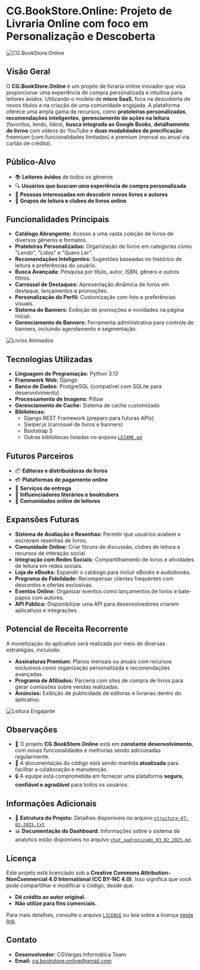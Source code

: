 # CG.BookStore.Online: Projeto de Livraria Online com foco em Personalização e Descoberta

![CG.BookStore.Online](https://media.giphy.com/media/l3q2K5jinAlChoCLS/giphy.gif)

## Visão Geral

O **CG.BookStore.Online** é um projeto de livraria online inovador que visa proporcionar uma experiência de compra personalizada e intuitiva para leitores ávidos. Utilizando o modelo de **micro SaaS**, foca na descoberta de novos títulos e na criação de uma comunidade engajada. A plataforma oferece uma ampla gama de recursos, como **prateleiras personalizadas**, **recomendações inteligentes**, **gerenciamento de ações na leitura** (favoritos, lendo, lidos), **busca integrada ao Google Books**, **detalhamento de livros** com vídeos do YouTube e **duas modalidades de precificação**: freemium (com funcionalidades limitadas) e premium (mensal ou anual via cartão de crédito).

## Público-Alvo

- 📚 **Leitores ávidos** de todos os gêneros
- 🔍 **Usuários que buscam uma experiência de compra personalizada**
- 📖 **Pessoas interessadas em descobrir novos livros e autores**
- 💬 **Grupos de leitura e clubes de livros online**

## Funcionalidades Principais

- **Catálogo Abrangente:** Acesso a uma vasta coleção de livros de diversos gêneros e formatos.
- **Prateleiras Personalizadas:** Organização de livros em categorias como "Lendo", "Lidos" e "Quero Ler".
- **Recomendações Inteligentes:** Sugestões baseadas no histórico de leitura e preferências do usuário.
- **Busca Avançada:** Pesquisa por título, autor, ISBN, gênero e outros filtros.
- **Carrossel de Destaques:** Apresentação dinâmica de livros em destaque, lançamentos e promoções.
- **Personalização do Perfil:** Customização com foto e preferências visuais.
- **Sistema de Banners:** Exibição de promoções e novidades na página inicial.
- **Gerenciamento de Banners:** Ferramenta administrativa para controle de banners, incluindo agendamento e segmentação.

![Livros Animados](https://media.giphy.com/media/xT9IgzoKnwFNmISR8I/giphy.gif)

## Tecnologias Utilizadas

- **Linguagem de Programação:** Python 3.13
- **Framework Web:** Django
- **Banco de Dados:** PostgreSQL (compatível com SQLite para desenvolvimento)
- **Processamento de Imagens:** Pillow
- **Gerenciamento de Cache:** Sistema de cache customizado
- **Bibliotecas:**
  - Django REST Framework (preparo para futuras APIs)
  - Swiper.js (carrossel de livros e banners)
  - Bootstrap 5
  - Outras bibliotecas listadas no arquivo [`LEIAME.md`](./LEIAME.md)

## Futuros Parceiros

- 📦 **Editoras e distribuidoras de livros**  
- 💳 **Plataformas de pagamento online**  
- 🚚 **Serviços de entrega**  
- 📢 **Influenciadores literários e booktubers**  
- 📖 **Comunidades online de leitores**  

## Expansões Futuras

- **Sistema de Avaliação e Resenhas:** Permitir que usuários avaliem e escrevam resenhas de livros.
- **Comunidade Online:** Criar fóruns de discussão, clubes de leitura e recursos de interação social.
- **Integração com Redes Sociais:** Compartilhamento de livros e atividades de leitura em redes sociais.
- **Loja de eBooks:** Expandir o catálogo para incluir eBooks e audiobooks.
- **Programa de Fidelidade:** Recompensar clientes frequentes com descontos e ofertas exclusivas.
- **Eventos Online:** Organizar eventos como lançamentos de livros e bate-papos com autores.
- **API Pública:** Disponibilizar uma API para desenvolvedores criarem aplicativos e integrações.

## Potencial de Receita Recorrente

A monetização do aplicativo será realizada por meio de diversas estratégias, incluindo:

- **Assinaturas Premium:** Planos mensais ou anuais com recursos exclusivos como organização personalizada e recomendações avançadas.
- **Programa de Afiliados:** Parceria com sites de compra de livros para gerar comissões sobre vendas realizadas.
- **Anúncios:** Exibição de publicidade de editoras e livrarias dentro do aplicativo.

![Leitura Engajante](https://media.giphy.com/media/3o7bu8sRnYpTOG1p8k/giphy.gif)

## Observações

- 📌 O projeto **CG.BookStore.Online** está em **constante desenvolvimento**, com novas funcionalidades e melhorias sendo adicionadas regularmente.
- 📑 A documentação do código está sendo mantida **atualizada** para facilitar a colaboração e manutenção.
- 🔒 A equipe está comprometida em fornecer uma plataforma **segura, confiável e agradável** para todos os usuários.

## Informações Adicionais

- 📂 **Estrutura do Projeto:** Detalhes disponíveis no arquivo [`structure-07-02-2025.txt`](./structure-07-02-2025.txt).
- 📊 **Documentação do Dashboard:** Informações sobre o sistema de analytics estão disponíveis no arquivo [`chat_padronizado_03_02_2025.md`](./chat_padronizado_03_02_2025.md).

## Licença

Este projeto está licenciado sob a **Creative Commons Attribution-NonCommercial 4.0 International (CC BY-NC 4.0)**. Isso significa que você pode compartilhar e modificar o código, desde que:

- **Dê crédito ao autor original.**
- **Não utilize para fins comerciais.**

Para mais detalhes, consulte o arquivo [`LICENSE`](./LICENSE) ou leia sobre a licença [neste link](https://creativecommons.org/licenses/by-nc/4.0/).

## Contato

- **Desenvolvedor:** CGVargas Informática Team  
- **Email:** [cg.bookstore.online@gmail.com](mailto:cg.bookstore.online@gmail.com)

